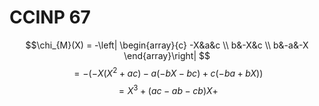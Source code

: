 # CCINP 67
$$\chi_{M}(X) = -\left| \begin{array}{c}
-X&a&c \\
b&-X&c \\
b&-a&-X
\end{array}\right| $$
$$= -(-X(X^{2}+ac)-a(-bX-bc)+c(-ba+bX))$$
$$= X^{3}+(ac-ab-cb)X + $$